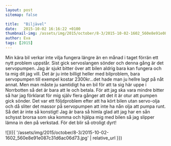 ```yaml
---
layout: post
sitemap: false

title:  "Biljävel"
date:   2015-10-02 16:16:22 +0100
thumbnail-img: /assets/img/2015/october/8-3/2015-10-02-1602_560e8e91e087c31d6ac06d73.jpg
author: Eva
tags: [2015]
---
```


Min kära bil verkar inte vilja fungera längre än en månad i taget förrän ett nytt problem uppstår. Sist gick servoslangen sönder och denna gång är det servopumpen. Jag är sjukt bitter över att bilen aldrig bara kan fungera och ta mig dit jag vill. Det är ju inte billigt heller med bilproblem, bara servopumpen till exempel kostar 2300kr...det hade man ju hellre lagt på nåt annat. Men man måste ju samtidigt ha en bil för att ta sig här uppe i Norrbotten så det är bara att le och betala. För att jag ska vara mindre bitter så har jag förklarat för mig själv flera gånger att det it är otur att pumpen gick sönder. Det var ett följdproblem efter att ha kört bilen utan servo-olja och då sliter det massor på servopumpen att inte ha nån olja att pumpa runt. Så det är inte så konstigt! Jag är bara så himla glad att jag har en sån schysst brorsa som ska komma och hjälpa mig med bilen så jag slipper lämna in den på verkstad. För det blir så otroligt dyrt!

![]({{ '/assets/img/2015/october/8-3/2015-10-02-1602_560e8e91e087c31d6ac06d73.jpg'  | relative_url }})

